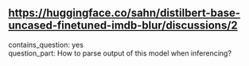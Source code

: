 ## https://huggingface.co/sahn/distilbert-base-uncased-finetuned-imdb-blur/discussions/2

contains_question: yes  
question_part: How to parse output of this model when inferencing?